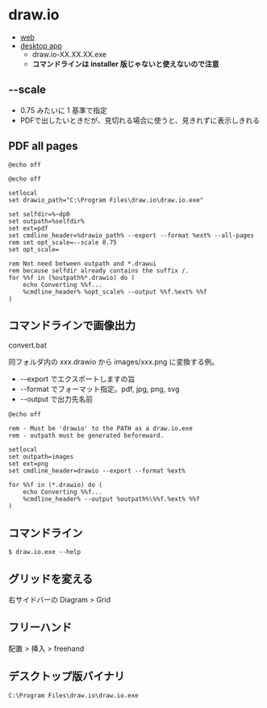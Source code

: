 # draw.io
- [web](https://www.draw.io/)
- [desktop app](https://github.com/jgraph/drawio-desktop/releases)
    - draw.io-XX.XX.XX.exe
    - **コマンドラインは installer 版じゃないと使えないので注意**

## --scale
- 0.75 みたいに 1 基準で指定
- PDFで出したいときだが、見切れる場合に使うと、見きれずに表示しきれる

## PDF all pages

```
@echo off

@echo off

setlocal
set drawio_path="C:\Program Files\draw.io\draw.io.exe"

set selfdir=%~dp0
set outpath=%selfdir%
set ext=pdf
set cmdline_header=%drawio_path% --export --format %ext% --all-pages
rem set opt_scale=--scale 0.75
set opt_scale=

rem Not need between outpath and *.drawui
rem because selfdir already contains the suffix /.
for %%f in (%outpath%*.drawio) do (
	echo Converting %%f...
	%cmdline_header% %opt_scale% --output %%f.%ext% %%f
)
```

## コマンドラインで画像出力
convert.bat

同フォルダ内の xxx.drawio から images/xxx.png に変換する例。

- --export でエクスポートしますの旨
- --format でフォーマット指定。pdf, jpg, png, svg
- --output で出力先名前

```
@echo off

rem - Must be 'drawio' to the PATH as a draw.io.exe
rem - outpath must be generated beforeward.

setlocal
set outpath=images
set ext=png
set cmdline_header=drawio --export --format %ext%

for %%f in (*.drawio) do (
	echo Converting %%f...
	%cmdline_header% --output %outpath%\%%f.%ext% %%f
)
```

## コマンドライン
```
$ draw.io.exe --help
```

## グリッドを変える
右サイドバーの Diagram > Grid

## フリーハンド
配置 > 挿入 > freehand

## デスクトップ版バイナリ
`C:\Program Files\draw.io\draw.io.exe`

